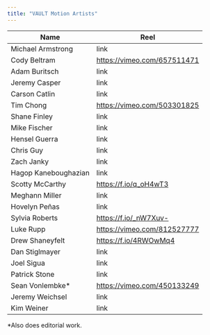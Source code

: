 ```yaml
---
title: "VAULT Motion Artists"
---
```

Name | Reel
--|--
Michael Armstrong | link
Cody Beltram | https://vimeo.com/657511471
Adam Buritsch | link
Jeremy Casper | link
Carson Catlin | link
Tim Chong | https://vimeo.com/503301825
Shane Finley | link
Mike Fischer | link
Hensel Guerra | link
Chris Guy | link
Zach Janky | link
Hagop Kaneboughazian | link
Scotty McCarthy | https://f.io/q_oH4wT3
Meghann Miller | link
Hovelyn Peñas | link
Sylvia Roberts | https://f.io/_nW7Xuv-
Luke Rupp | https://vimeo.com/812527777
Drew Shaneyfelt | https://f.io/4RWOwMq4
Dan Stiglmayer | link
Joel Sigua | link
Patrick Stone | link
Sean Vonlembke* | https://vimeo.com/450133249
Jeremy Weichsel | link
Kim Weiner | link

*Also does editorial work.